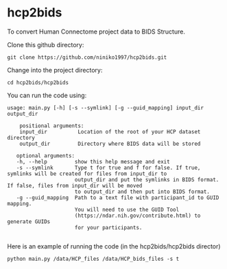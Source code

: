 # hcp2bids
To convert Human Connectome project data to BIDS Structure.

Clone this github directory:
```
git clone https://github.com/niniko1997/hcp2bids.git
```
Change into the project directory:
```
cd hcp2bids/hcp2bids
```

You can run the code using:
```
usage: main.py [-h] [-s --symlink] [-g --guid_mapping] input_dir output_dir

    positional arguments:
    input_dir          Location of the root of your HCP dataset directory
    output_dir         Directory where BIDS data will be stored

   optional arguments:
   -h, --help         show this help message and exit
   -s --symlink       Type t for true and f for false. If true, symlinks will be created for files from input_dir to
                      output_dir and put the symlinks in BIDS format. If false, files from input_dir will be moved
                      to output_dir and then put into BIDS format.
   -g --guid_mapping  Path to a text file with participant_id to GUID mapping.
                      You will need to use the GUID Tool
                      (https://ndar.nih.gov/contribute.html) to generate GUIDs
                      for your participants.
     
```

Here is an example of running the code (in the hcp2bids/hcp2bids director)
```
python main.py /data/HCP_files /data/HCP_bids_files -s t
```
